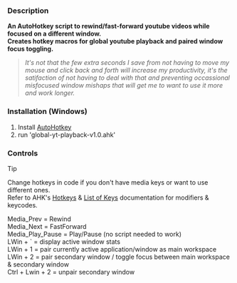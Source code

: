 ### Description
**An AutoHotkey script to rewind/fast-forward youtube videos while focused on a different window.** <br>
**Creates hotkey macros for global youtube playback and paired window focus toggling.**

> *It's not that the few extra seconds I save from not having to move my mouse and click back and forth will increase my productivity, it's the satifaction of not having to deal with 
that and preventing occassional misfocused window mishaps that will get me to want to use 
it more and work longer.*
### Installation (Windows)
1. Install [AutoHotkey](https://www.autohotkey.com/) <br>
2. run 'global-yt-playback-v1.0.ahk'
### Controls
> [!TIP]
> Change hotkeys in code if you don't have media keys or want to use different ones. <br>
Refer to AHK's [Hotkeys](https://www.autohotkey.com/docs/v1/Hotkeys.htm) & [List of Keys](https://www.autohotkey.com/docs/v1/KeyList.htm) documentation for modifiers & keycodes.

Media_Prev = Rewind <br>
Media_Next = FastForward <br>
Media_Play_Pause = Play/Pause (no script needed to work) <br>
LWin + ` = display active window stats <br>
LWin + 1 = pair currently active application/window as main workspace <br>
LWin + 2 = pair secondary window / toggle focus between main workspace & secondary window <br>
Ctrl + Lwin + 2 = unpair secondary window <br>
